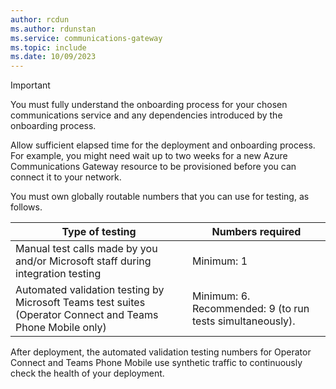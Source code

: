 ```yaml
---
author: rcdun
ms.author: rdunstan
ms.service: communications-gateway
ms.topic: include
ms.date: 10/09/2023
---
```


> [!IMPORTANT]
> You must fully understand the onboarding process for your chosen communications service and any dependencies introduced by the onboarding process.
> 
> Allow sufficient elapsed time for the deployment and onboarding process. For example, you might need wait up to two weeks for a new Azure Communications Gateway resource to be provisioned before you can connect it to your network. 

You must own globally routable numbers that you can use for testing, as follows.

|Type of testing|Numbers required |
|---------|---------|
|Manual test calls made by you and/or Microsoft staff during integration testing |Minimum: 1|
|Automated validation testing by Microsoft Teams test suites (Operator Connect and Teams Phone Mobile only) |Minimum: 6. Recommended: 9 (to run tests simultaneously).|

After deployment, the automated validation testing numbers for Operator Connect and Teams Phone Mobile use synthetic traffic to continuously check the health of your deployment.